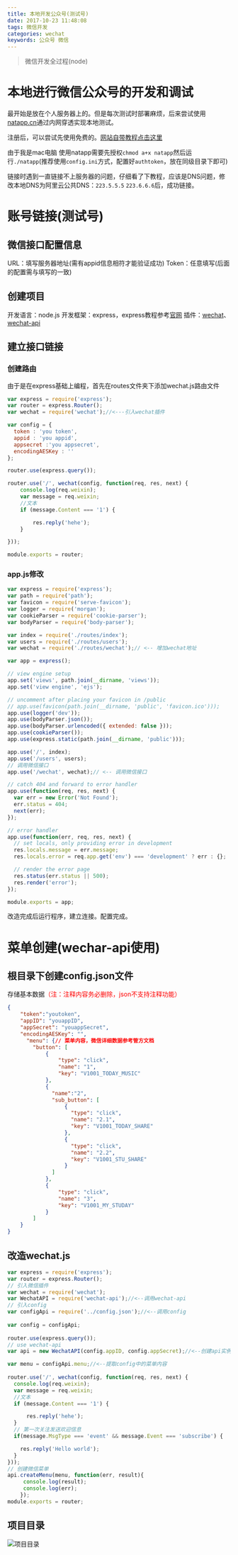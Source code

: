 ```yaml
---
title: 本地开发公众号(测试号)
date: 2017-10-23 11:48:08
tags: 微信开发
categories: wechat
keywords: 公众号 微信
---
```

>微信开发全过程(node)

# 本地进行微信公众号的开发和调试

最开始是放在个人服务器上的。但是每次测试时部署麻烦，后来尝试使用[natapp.cn](https://natapp.cn)通过内网穿透实现本地测试。

注册后，可以尝试先使用免费的。[网站自带教程点击这里](https://natapp.cn/article/natapp_newbie)

由于我是mac电脑 使用natapp需要先授权`chmod a+x natapp`然后运行`./natapp`(推荐使用`config.ini`方式，配置好`authtoken`，放在同级目录下即可)

链接时遇到一直链接不上服务器的问题，仔细看了下教程，应该是DNS问题，修改本地DNS为阿里云公共DNS：`223.5.5.5` `223.6.6.6`后，成功链接。

# 账号链接(测试号)

## 微信接口配置信息

URL：填写服务器地址(需有appid信息相符才能验证成功)
Token：任意填写(后面的配置需与填写的一致)

## 创建项目
开发语言：node.js
开发框架：express，express教程参考[官网](http://expressjs.com/)
插件：[wechat](https://github.com/node-webot/wechat)、[wechat-api](https://github.com/node-webot/wechat-api)

## 建立接口链接
### 创建路由
<!--  more  -->
由于是在express基础上编程，首先在routes文件夹下添加wechat.js路由文件
``` javascript
var express = require('express');
var router = express.Router();
var wechat = require('wechat');//<---引入wechat插件

var config = {
  token : 'you token',
  appid : 'you appid',
  appsecret :'you appsecret',
  encodingAESKey : ''
};

router.use(express.query());

router.use('/', wechat(config, function(req, res, next) {
    console.log(req.weixin);
    var message = req.weixin;
    //文本
    if (message.Content === '1') {

        res.reply('hehe');
    }

}));

module.exports = router;
```
### app.js修改
``` javascript
var express = require('express');
var path = require('path');
var favicon = require('serve-favicon');
var logger = require('morgan');
var cookieParser = require('cookie-parser');
var bodyParser = require('body-parser');

var index = require('./routes/index');
var users = require('./routes/users');
var wechat = require('./routes/wechat');// <-- 增加wechat地址

var app = express();

// view engine setup
app.set('views', path.join(__dirname, 'views'));
app.set('view engine', 'ejs');

// uncomment after placing your favicon in /public
// app.use(favicon(path.join(__dirname, 'public', 'favicon.ico')));
app.use(logger('dev'));
app.use(bodyParser.json());
app.use(bodyParser.urlencoded({ extended: false }));
app.use(cookieParser());
app.use(express.static(path.join(__dirname, 'public')));

app.use('/', index);
app.use('/users', users);
// 调用微信接口
app.use('/wechat', wechat);// <-- 调用微信接口

// catch 404 and forward to error handler
app.use(function(req, res, next) {
  var err = new Error('Not Found');
  err.status = 404;
  next(err);
});

// error handler
app.use(function(err, req, res, next) {
  // set locals, only providing error in development
  res.locals.message = err.message;
  res.locals.error = req.app.get('env') === 'development' ? err : {};

  // render the error page
  res.status(err.status || 500);
  res.render('error');
});

module.exports = app;
```
改造完成后运行程序，建立连接。配置完成。

# 菜单创建(wechar-api使用)
## 根目录下创建config.json文件
存储基本数据<span style="color: red;">（注：注释内容务必删除，json不支持注释功能）</span>
``` json
{
    "token":"youtoken",
    "appID": "youappID",
    "appSecret": "youappSecret",
    "encodingAESKey": "",
      "menu": {// 菜单内容，微信详细数据参考管方文档 
        "button": [
            {
                "type": "click",
                "name": "1",
                "key": "V1001_TODAY_MUSIC"
            },
            {
              "name":"2",
              "sub_button": [
                  {
                    "type": "click",
                    "name": "2.1",
                    "key": "V1001_TODAY_SHARE"
                  },
                  {
                    "type": "click",
                    "name": "2.2",
                    "key": "V1001_STU_SHARE"
                  }
              ]
            },
            {
                "type": "click",
                "name": "3",
                "key": "V1001_MY_STUDAY"
            }
        ]
    }
}
```

## 改造wechat.js
``` javascript
var express = require('express');  
var router = express.Router();
// 引入微信插件
var wechat = require('wechat');
var WechatAPI = require('wechat-api');//<--调用wechat-api
// 引入config
var configApi = require('../config.json');//<--调用config
  
var config = configApi;
  
router.use(express.query());
// use wechat-api
var api = new WechatAPI(config.appID, config.appSecret);//<--创建api实例

var menu = configApi.menu;//<--提取config中的菜单内容
  
router.use('/', wechat(config, function(req, res, next) {  
  console.log(req.weixin);  
  var message = req.weixin;  
  //文本  
  if (message.Content === '1') {  

      res.reply('hehe');  
  }
  // 第一次关注发送欢迎信息
  if(message.MsgType === 'event' && message.Event === 'subscribe') {

    res.reply('Hello world');
  }
}));
// 创建微信菜单
api.createMenu(menu, function(err, result){
     console.log(result);
     console.log(err);
    });
module.exports = router;
```

## 项目目录
![项目目录](https://user-images.githubusercontent.com/7655291/32205958-4ff84272-bdc0-11e7-97d9-fcb2c23dccba.jpg)

